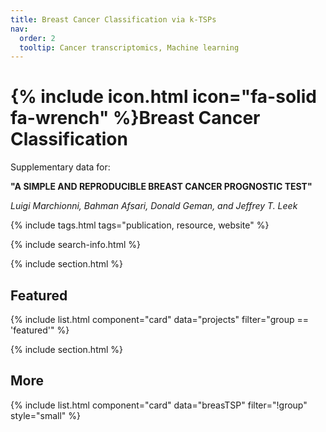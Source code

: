 ```yaml
---
title: Breast Cancer Classification via k-TSPs
nav:
  order: 2
  tooltip: Cancer transcriptomics, Machine learning
---
```


# {% include icon.html icon="fa-solid fa-wrench" %}Breast Cancer Classification

Supplementary data for:

**"A SIMPLE AND REPRODUCIBLE BREAST CANCER PROGNOSTIC TEST"**

*Luigi Marchionni, Bahman Afsari, Donald Geman, and Jeffrey T. Leek*


{% include tags.html tags="publication, resource, website" %}

{% include search-info.html %}

{% include section.html %}

## Featured

{% include list.html component="card" data="projects" filter="group == 'featured'" %}

{% include section.html %}

## More

{% include list.html component="card" data="breasTSP" filter="!group" style="small" %}
